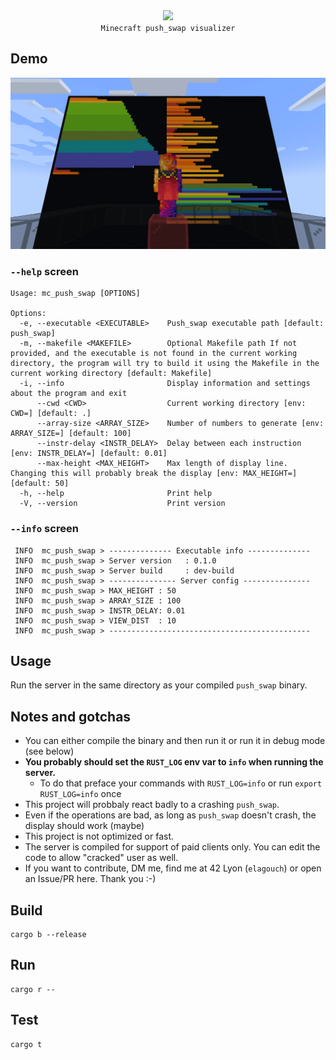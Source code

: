 <div align="center">
  <img src="https://github.com/ayogun/42-project-badges/raw/main/badges/push_swapm.png" />
  <br />
  <code>Minecraft push_swap visualizer</code>
</div>

## Demo

![In-game screenshot](/.github/assets/screenshot_1.webp)

### `--help` screen

```
Usage: mc_push_swap [OPTIONS]

Options:
  -e, --executable <EXECUTABLE>    Push_swap executable path [default: push_swap]
  -m, --makefile <MAKEFILE>        Optional Makefile path If not provided, and the executable is not found in the current working directory, the program will try to build it using the Makefile in the current working directory [default: Makefile]
  -i, --info                       Display information and settings about the program and exit
      --cwd <CWD>                  Current working directory [env: CWD=] [default: .]
      --array-size <ARRAY_SIZE>    Number of numbers to generate [env: ARRAY_SIZE=] [default: 100]
      --instr-delay <INSTR_DELAY>  Delay between each instruction [env: INSTR_DELAY=] [default: 0.01]
      --max-height <MAX_HEIGHT>    Max length of display line. Changing this will probably break the display [env: MAX_HEIGHT=] [default: 50]
  -h, --help                       Print help
  -V, --version                    Print version
```

### `--info` screen

```
 INFO  mc_push_swap > -------------- Executable info --------------
 INFO  mc_push_swap > Server version   : 0.1.0
 INFO  mc_push_swap > Server build     : dev-build
 INFO  mc_push_swap > --------------- Server config ---------------
 INFO  mc_push_swap > MAX_HEIGHT : 50
 INFO  mc_push_swap > ARRAY_SIZE : 100
 INFO  mc_push_swap > INSTR_DELAY: 0.01
 INFO  mc_push_swap > VIEW_DIST  : 10
 INFO  mc_push_swap > ---------------------------------------------
```

## Usage

Run the server in the same directory as your compiled `push_swap` binary.

## Notes and gotchas

- You can either compile the binary and then run it or run it in debug mode (see below)
- **You probably should set the `RUST_LOG` env var to `info` when running the server.**
  - To do that preface your commands with `RUST_LOG=info` or run `export RUST_LOG=info` once
- This project will probbaly react badly to a crashing `push_swap`.
- Even if the operations are bad, as long as `push_swap` doesn't crash, the display should work (maybe)
- This project is not optimized or fast.
- The server is compiled for support of paid clients only. You can edit the code to allow "cracked" user as well.
- If you want to contribute, DM me, find me at 42 Lyon (`elagouch`) or open an Issue/PR here. Thank you :-)

## Build

```shell
cargo b --release
```

## Run

```shell
cargo r --
```

## Test

```shell
cargo t
```
